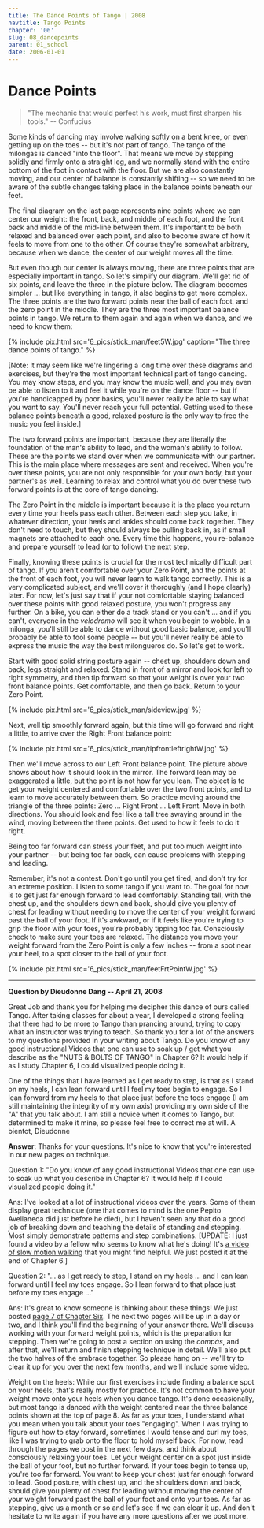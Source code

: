 ```yaml
---
title: The Dance Points of Tango | 2008
navtitle: Tango Points
chapter: '06'
slug: 08_dancepoints
parent: 01_school
date: 2006-01-01
---
```


# Dance Points

> "The mechanic that would perfect his work, must first sharpen his tools."
> -- Confucius

Some kinds of dancing may involve walking softly on a bent knee, or even getting up on the toes -- but it's not part of tango.
The tango of the milongas is danced "into the floor". That means we move by stepping solidly and firmly onto a straight leg, and we normally stand with the entire bottom of the foot in contact with the floor.
But we are also constantly moving, and our center of balance is constantly shifting -- so we need to be aware of the subtle changes taking place in the balance points beneath our feet.

The final diagram on the last page represents nine points where we can center our weight: the front, back, and middle of each foot, and the front back and middle of the mid-line between them.
It's important to be both relaxed and balanced over each point, and also to become aware of how it feels to move from one to the other.
Of course they're somewhat arbitrary, because when we dance, the center of our weight moves all the time.

But even though our center is always moving, there are three points that are especially important in tango.
So let's simplify our diagram.
We'll get rid of six points, and leave the three in the picture below.
The diagram becomes simpler ... but like everything in tango, it also begins to get more complex.
The three points are the two forward points near the ball of each foot, and the zero point in the middle.
They are the three most important balance points in tango.
We return to them again and again when we dance, and we need to know them:

{% include pix.html
src='6_pics/stick_man/feet5W.jpg'
caption="The three dance points of tango."
%}

\[Note:  It may seem like we're lingering a long time over these diagrams and exercises, but they're the most important technical part of tango dancing.
You may know steps, and you may know the music well, and you may even be able to listen to it and feel it while you're on the dance floor -- but if you're handicapped by poor basics, you'll never really be able to say what you want to say.
You'll never reach your full potential.
Getting used to these balance points beneath a good, relaxed posture is the only way to free the music you feel inside.\]

The two forward points are important, because they are literally the foundation of the man's ability to lead, and the woman's ability to follow.
These are the points we stand over when we communicate with our partner.
This is the main place where messages are sent and received.
When you're over these points, you are not only responsible for your own body, but your partner's as well.
Learning to relax and control what you do over these two forward points is at the core of tango dancing.

The Zero Point in the middle is important because it is the place you return every time your heels pass each other.
Between each step you take, in whatever direction, your heels and ankles should come back together.
They don't need to touch, but they should always be pulling back in, as if small magnets are attached to each one.
Every time this happens, you re-balance and prepare yourself to lead (or to follow) the next step.

Finally, knowing these points is crucial for the most technically difficult part of tango.
If you aren't comfortable over your Zero Point, and the points at the front of each foot, you will never learn to walk tango correctly.
This is a very complicated subject, and we'll cover it thoroughly (and I hope clearly) later.
For now, let's just say that if your not comfortable staying balanced over these points with good relaxed posture, you won't progress any further.
On a bike, you can either do a track stand or you can't ... and if you can't, everyone in the _velodromo_ will see it when you begin to wobble.
In a milonga, you'll still be able to dance without good basic balance, and you'll probably be able to fool some people -- but you'll never really be able to express the music the way the best milongueros do.
So let's get to work.

Start with good solid string posture again -- chest up, shoulders down and back, legs straight and relaxed.
Stand in front of a mirror and look for left to right symmetry, and then tip forward so that your weight is over your two front balance points.
Get comfortable, and then go back.
Return to your Zero Point.

{% include pix.html
src='6_pics/stick_man/sideview.jpg'
%}

Next, well tip smoothly forward again, but this time will go forward and right a little, to arrive over the Right Front balance point:

{% include pix.html
src='6_pics/stick_man/tipfrontleftrightW.jpg'
%}

Then we'll move across to our Left Front balance point.
The picture above shows about how it should look in the mirror.
The forward lean may be exaggerated a little, but the point is not how far you lean.
The object is to get your weight centered and comfortable over the two front points, and to learn to move accurately between them.
So practice moving around the triangle of the three points:  Zero ... Right Front ... Left Front.
Move in both directions.
You should look and feel like a tall tree swaying around in the wind, moving between the three points.
Get used to how it feels to do it right.

Being too far forward can stress your feet, and put too much weight into your partner -- but being too far back, can cause problems with stepping and leading.

Remember, it's not a contest.
Don't go until you get tired, and don't try for an extreme position.
Listen to some tango if you want to.
The goal for now is to get just far enough forward to lead comfortably.
Standing tall, with the chest up, and the shoulders down and back, should give you plenty of chest for leading without needing to move the center of your weight forward past the ball of your foot.
If it's awkward, or if it feels like you're trying to grip the floor with your toes, you're probably tipping too far.
Consciously check to make sure your toes are relaxed.
The distance you move your weight forward from the Zero Point is only a few inches -- from a spot near your heel, to a spot closer to the ball of your foot.

{% include pix.html
src='6_pics/stick_man/feetFrtPointW.jpg'
%}


-----

**Question by Dieudonne Dang -- April 21, 2008**

Great Job and thank you for helping me decipher this dance of ours called Tango.
After taking classes for about a year, I developed a strong feeling that there had to be more to Tango than prancing around, trying to copy what an instructor was trying to teach.
So thank you for a lot of the answers to my questions provided in your writing about Tango.
Do you know of any good instructional Videos that one can use to soak up / get what you describe as the "NUTS & BOLTS OF TANGO" in Chapter 6?  It would help if as I study Chapter 6, I could visualized people doing it.

One of the things that I have learned as I get ready to step, is that as I stand on my heels, I can lean forward until I feel my toes begin to engage.
So I lean forward from my heels to that place just before the toes engage (I am still maintaining the integrity of my own axis) providing my own side of the "A" that you talk about.
I am still a novice when it comes to Tango, but determined to make it mine, so please feel free to correct me at will.
      A bientot,
      Dieudonne

**Answer**:
Thanks for your questions.
It's nice to know that you're interested in our new pages on technique.

Question 1: "Do you know of any good instructional Videos that one can use to soak up what you describe in Chapter 6?  It would help if I could visualized people doing it."

Ans: I've looked at a lot of instructional videos over the years.
Some of them display great technique (one that comes to mind is the one Pepito Avellaneda did just before he died), but I haven't seen any that do a good job of breaking down and teaching the details of standing and stepping.
Most simply demonstrate patterns and step combinations. \[UPDATE:  I just found a video by a fellow who seems to know what he's doing! It's [a video of slow motion walking](/06/09_twist#bottom) that you might find helpful.
We just posted it at the end of Chapter 6.\]

Question 2: "... as I get ready to step, I stand on my heels ... and I can lean forward until I feel my toes engage.
So I lean forward to that place just before my toes engage ..."

Ans: It's great to know someone is thinking about these things!  We just posted [page 7 of Chapter Six](/06/07_zero). The next two pages will be up in a day or two, and I think you'll find the beginning of your answer there.
We'll discuss working with your forward weight points, which is the preparation for stepping.
Then we're going to post a section on using the _compás_, and after that, we'll return and finish stepping technique in detail.
We'll also put the two halves of the embrace together.
So please hang on -- we'll try to clear it up for you over the next few months, and we'll include some video.

Weight on the heels: While our first exercises include finding a balance spot on your heels, that's really mostly for practice.
It's not common to have your weight move onto your heels when you dance tango.
It's done occasionally, but most tango is danced with the weight centered near the three balance points shown at the top of page 8.
As far as your toes, I understand what you mean when you talk about your toes "engaging". When I was trying to figure out how to stay forward, sometimes I would tense and curl my toes, like I was trying to grab onto the floor to hold myself back.
For now, read through the pages we post in the next few days, and think about consciously relaxing your toes.
Let your weight center on a spot just inside the ball of your foot, but no further forward.
If your toes begin to tense up, you're too far forward.
You want to keep your chest just far enough forward to lead.
Good posture, with chest up, and the shoulders down and back, should give you plenty of chest for leading without moving the center of your weight forward past the ball of your foot and onto your toes.
As far as stepping, give us a month or so and let's see if we can clear it up.
And don't hesitate to write again if you have any more questions after we post more.